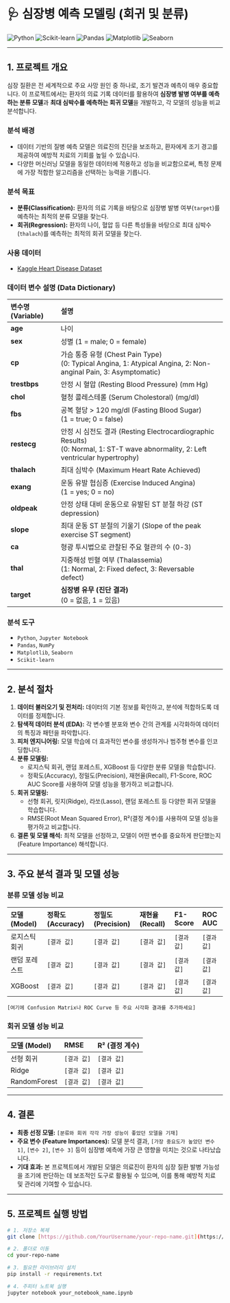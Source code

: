# 🩺 심장병 예측 모델링 (회귀 및 분류)

![Python](https://img.shields.io/badge/python-3.x-blue?logo=python)
![Scikit-learn](https://img.shields.io/badge/scikit--learn-1.x-orange?logo=scikit-learn)
![Pandas](https://img.shields.io/badge/pandas-2.x-blue?logo=pandas)
![Matplotlib](https://img.shields.io/badge/matplotlib-3.x-blue?logo=matplotlib)
![Seaborn](https://img.shields.io/badge/seaborn-0.x-blue?logo=seaborn)

---

## 1. 프로젝트 개요

심장 질환은 전 세계적으로 주요 사망 원인 중 하나로, 조기 발견과 예측이 매우 중요합니다. 이 프로젝트에서는 환자의 의료 기록 데이터를 활용하여 **심장병 발병 여부를 예측하는 분류 모델**과 **최대 심박수를 예측하는 회귀 모델**을 개발하고, 각 모델의 성능을 비교 분석합니다.

### 분석 배경
- 데이터 기반의 질병 예측 모델은 의료진의 진단을 보조하고, 환자에게 조기 경고를 제공하여 예방적 치료의 기회를 높일 수 있습니다.
- 다양한 머신러닝 모델을 동일한 데이터에 적용하고 성능을 비교함으로써, 특정 문제에 가장 적합한 알고리즘을 선택하는 능력을 기릅니다.

### 분석 목표
- **분류(Classification):** 환자의 의료 기록을 바탕으로 심장병 발병 여부(`target`)를 예측하는 최적의 분류 모델을 찾는다.
- **회귀(Regression):** 환자의 나이, 혈압 등 다른 특성들을 바탕으로 최대 심박수(`thalach`)를 예측하는 최적의 회귀 모델을 찾는다.

### 사용 데이터
- [Kaggle Heart Disease Dataset](https://www.kaggle.com/datasets/redwankarimsony/heart-disease-data)

### 데이터 변수 설명 (Data Dictionary)

| 변수명 (Variable) | 설명 |
| :--- | :--- |
| **age** | 나이 |
| **sex** | 성별 (1 = male; 0 = female) |
| **cp** | 가슴 통증 유형 (Chest Pain Type) <br> (0: Typical Angina, 1: Atypical Angina, 2: Non-anginal Pain, 3: Asymptomatic) |
| **trestbps** | 안정 시 혈압 (Resting Blood Pressure) (mm Hg) |
| **chol** | 혈청 콜레스테롤 (Serum Cholestoral) (mg/dl) |
| **fbs** | 공복 혈당 > 120 mg/dl (Fasting Blood Sugar) <br> (1 = true; 0 = false) |
| **restecg** | 안정 시 심전도 결과 (Resting Electrocardiographic Results) <br> (0: Normal, 1: ST-T wave abnormality, 2: Left ventricular hypertrophy) |
| **thalach** | 최대 심박수 (Maximum Heart Rate Achieved) |
| **exang** | 운동 유발 협심증 (Exercise Induced Angina) <br> (1 = yes; 0 = no) |
| **oldpeak** | 안정 상태 대비 운동으로 유발된 ST 분절 하강 (ST depression) |
| **slope** | 최대 운동 ST 분절의 기울기 (Slope of the peak exercise ST segment) |
| **ca** | 형광 투시법으로 관찰된 주요 혈관의 수 (0-3) |
| **thal** | 지중해성 빈혈 여부 (Thalassemia) <br> (1: Normal, 2: Fixed defect, 3: Reversable defect) |
| **target** | **심장병 유무 (진단 결과)** <br> (0 = 없음, 1 = 있음) |

### 분석 도구
- `Python`, `Jupyter Notebook`
- `Pandas`, `NumPy`
- `Matplotlib`, `Seaborn`
- `Scikit-learn`

---

## 2. 분석 절차
1.  **데이터 불러오기 및 전처리:** 데이터의 기본 정보를 확인하고, 분석에 적합하도록 데이터를 정제합니다.
2.  **탐색적 데이터 분석 (EDA):** 각 변수별 분포와 변수 간의 관계를 시각화하여 데이터의 특징과 패턴을 파악합니다.
3.  **피처 엔지니어링:** 모델 학습에 더 효과적인 변수를 생성하거나 범주형 변수를 인코딩합니다.
4.  **분류 모델링:**
    - 로지스틱 회귀, 랜덤 포레스트, XGBoost 등 다양한 분류 모델을 학습합니다.
    - 정확도(Accuracy), 정밀도(Precision), 재현율(Recall), F1-Score, ROC AUC Score를 사용하여 모델 성능을 평가하고 비교합니다.
5.  **회귀 모델링:**
    - 선형 회귀, 릿지(Ridge), 라쏘(Lasso), 랜덤 포레스트 등 다양한 회귀 모델을 학습합니다.
    - RMSE(Root Mean Squared Error), R²(결정 계수)를 사용하여 모델 성능을 평가하고 비교합니다.
6.  **결론 및 모델 해석:** 최적 모델을 선정하고, 모델이 어떤 변수를 중요하게 판단했는지(Feature Importance) 해석합니다.

---

## 3. 주요 분석 결과 및 모델 성능

### 분류 모델 성능 비교

| 모델 (Model) | 정확도 (Accuracy) | 정밀도 (Precision) | 재현율 (Recall) | F1-Score | ROC AUC |
| :--- | :--- | :--- | :--- | :--- | :--- |
| 로지스틱 회귀 | `[결과 값]` | `[결과 값]` | `[결과 값]` | `[결과 값]` | `[결과 값]` |
| 랜덤 포레스트 | `[결과 값]` | `[결과 값]` | `[결과 값]` | `[결과 값]` | `[결과 값]` |
| XGBoost | `[결과 값]` | `[결과 값]` | `[결과 값]` | `[결과 값]` | `[결과 값]` |

`[여기에 Confusion Matrix나 ROC Curve 등 주요 시각화 결과를 추가하세요]`

### 회귀 모델 성능 비교

| 모델 (Model) | RMSE | R² (결정 계수) |
| :--- | :--- | :--- |
| 선형 회귀 | `[결과 값]` | `[결과 값]` |
| Ridge | `[결과 값]` | `[결과 값]` |
| RandomForest | `[결과 값]` | `[결과 값]` |

---

## 4. 결론

- **최종 선정 모델:** `[분류와 회귀 각각 가장 성능이 좋았던 모델을 기재]`
- **주요 변수 (Feature Importances):** 모델 분석 결과, `[가장 중요도가 높았던 변수 1]`, `[변수 2]`, `[변수 3]` 등이 심장병 예측에 가장 큰 영향을 미치는 것으로 나타났습니다.
- **기대 효과:** 본 프로젝트에서 개발된 모델은 의료진이 환자의 심장 질환 발병 가능성을 조기에 판단하는 데 보조적인 도구로 활용될 수 있으며, 이를 통해 예방적 치료 및 관리에 기여할 수 있습니다.

---

## 5. 프로젝트 실행 방법

```bash
# 1. 저장소 복제
git clone [https://github.com/YourUsername/your-repo-name.git](https://github.com/YourUsername/your-repo-name.git)

# 2. 폴더로 이동
cd your-repo-name

# 3. 필요한 라이브러리 설치
pip install -r requirements.txt

# 4. 주피터 노트북 실행
jupyter notebook your_notebook_name.ipynb